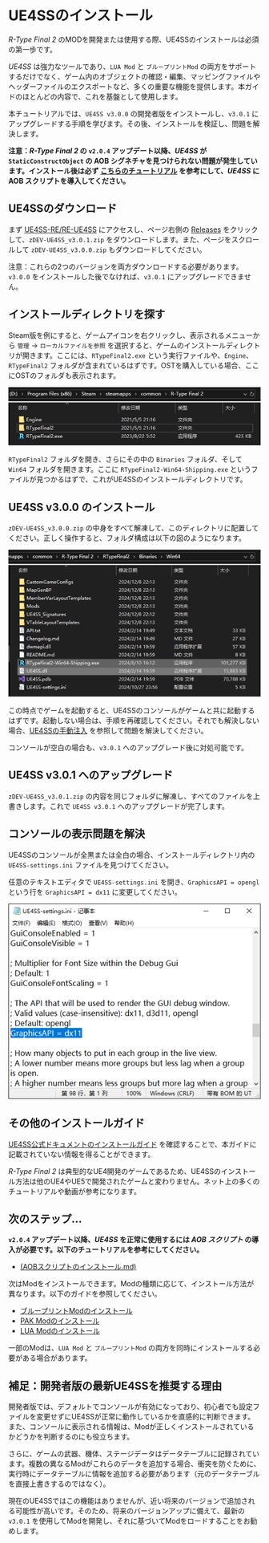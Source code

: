 # UE4SSのインストール
*R-Type Final 2* のMODを開発または使用する際、UE4SSのインストールは必須の第一歩です。

*UE4SS* は強力なツールであり、`LUA Mod` と `ブループリントMod` の両方をサポートするだけでなく、ゲーム内のオブジェクトの確認・編集、マッピングファイルやヘッダーファイルのエクスポートなど、多くの重要な機能を提供します。本ガイドのほとんどの内容で、これを基盤として使用します。

本チュートリアルでは、`UE4SS v3.0.0` の開発者版をインストールし、`v3.0.1` にアップグレードする手順を学びます。その後、インストールを検証し、問題を解決します。

**注意：*R-Type Final 2* の `v2.0.4` アップデート以降、*UE4SS* が `StaticConstructObject` の AOB シグネチャを見つけられない問題が発生しています。インストール後は必ず [こちらのチュートリアル](AOBスクリプトのインストール.md) を参考にして、*UE4SS* に AOB スクリプトを導入してください。**
## UE4SSのダウンロード
まず [UE4SS-RE/RE-UE4SS](https://github.com/UE4SS-RE/RE-UE4SS) にアクセスし、ページ右側の [Releases](https://github.com/UE4SS-RE/RE-UE4SS/releases) をクリックして、`zDEV-UE4SS_v3.0.1.zip` をダウンロードします。また、ページをスクロールして `zDEV-UE4SS_v3.0.0.zip` もダウンロードしてください。

注意：これらの2つのバージョンを両方ダウンロードする必要があります。`v3.0.0` をインストールした後でなければ、`v3.0.1` にアップグレードできません。

## インストールディレクトリを探す
Steam版を例にすると、ゲームアイコンを右クリックし、表示されるメニューから `管理` -> `ローカルファイルを参照` を選択すると、ゲームのインストールディレクトリが開きます。ここには、`RTypeFinal2.exe` という実行ファイルや、`Engine`、`RTypeFinal2` フォルダが含まれているはずです。OSTを購入している場合、ここにOSTのフォルダも表示されます。

![GameDir](..\image\GameDir.png)

`RTypeFinal2` フォルダを開き、さらにその中の `Binaries` フォルダ、そして `Win64` フォルダを開きます。ここに `RTypeFinal2-Win64-Shipping.exe` というファイルが見つかるはずで、これがUE4SSのインストールディレクトリです。

## UE4SS v3.0.0 のインストール
`zDEV-UE4SS_v3.0.0.zip` の中身をすべて解凍して、このディレクトリに配置してください。正しく操作すると、フォルダ構成は以下の図のようになります。

![AfterInstall](../image/AfterInstall.png)

この時点でゲームを起動すると、UE4SSのコンソールがゲームと共に起動するはずです。起動しない場合は、手順を再確認してください。それでも解決しない場合、[UE4SSの手動注入](手動でUE4SSを注入する.md) を参照して問題を解決してください。

コンソールが空白の場合も、`v3.0.1` へのアップグレード後に対処可能です。

## UE4SS v3.0.1 へのアップグレード
`zDEV-UE4SS_v3.0.1.zip` の内容を同じフォルダに解凍し、すべてのファイルを上書きします。これで `UE4SS v3.0.1` へのアップグレードが完了します。

## コンソールの表示問題を解決
UE4SSのコンソールが全黒または全白の場合、インストールディレクトリ内の `UE4SS-settings.ini` ファイルを見つけてください。

任意のテキストエディタで `UE4SS-settings.ini` を開き、`GraphicsAPI = opengl` という行を `GraphicsAPI = dx11` に変更してください。

![FixGuiConsole](../image/FixGuiConsole.png)

## その他のインストールガイド
[UE4SS公式ドキュメントのインストールガイド](https://docs.ue4ss.com/dev/installation-guide.html) を確認することで、本ガイドに記載されていない情報を得ることができます。

*R-Type Final 2* は典型的なUE4開発のゲームであるため、UE4SSのインストール方法は他のUE4やUE5で開発されたゲームと変わりません。ネット上の多くのチュートリアルや動画が参考になります。

## 次のステップ...
**`v2.0.4` アップデート以降、*UE4SS* を正常に使用するには *AOB スクリプト* の導入が必要です。以下のチュートリアルを参考にしてください。**
- [(AOBスクリプトのインストール.md)](AOBスクリプトのインストール.md)

次はModをインストールできます。Modの種類に応じて、インストール方法が異なります。以下のガイドを参照してください。
- [ブループリントModのインストール](ブループリントModのインストール.md)
- [PAK Modのインストール](PAKModのインストール.md)
- [LUA Modのインストール](LUAModのインストール.md)

一部のModは、`LUA Mod` と `ブループリントMod` の両方を同時にインストールする必要がある場合があります。

## 補足：開発者版の最新UE4SSを推奨する理由
開発者版では、デフォルトでコンソールが有効になっており、初心者でも設定ファイルを変更せずにUE4SSが正常に動作しているかを直感的に判断できます。また、コンソールに表示される情報は、Modが正しくインストールされているかどうかを判断するのにも役立ちます。

さらに、ゲームの武器、機体、ステージデータはデータテーブルに記録されています。複数の異なるModがこれらのデータを追加する場合、衝突を防ぐために、実行時にデータテーブルに情報を追加する必要があります（元のデータテーブルを直接上書きするのではなく）。

現在のUE4SSではこの機能はありませんが、近い将来のバージョンで追加される可能性が高いです。そのため、将来のバージョンアップに備えて、最新の `v3.0.1` を使用してModを開発し、それに基づいてModをロードすることをお勧めします。
